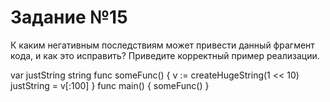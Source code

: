 # Задание №15

К каким негативным последствиям может привести данный фрагмент кода, и как это исправить? Приведите корректный пример реализации.

var justString string
func someFunc() {
  v := createHugeString(1 << 10)
  justString = v[:100]
}
func main() {
  someFunc()
}